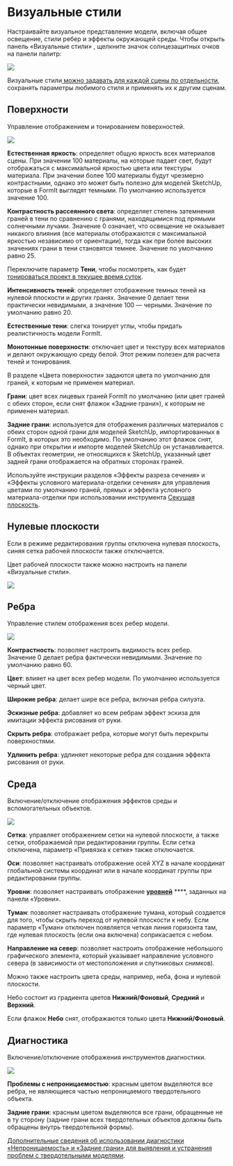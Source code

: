 # Визуальные стили

Настраивайте визуальное представление модели, включая общее освещение, стили ребер и эффекты окружающей среды. Чтобы открыть панель «Визуальные стили» , щелкните значок солнцезащитных очков на панели палитр:

![](../.gitbook/assets/20200307-visual-styles-icon.png)

Визуальные стили[ можно задавать для каждой сцены по отдельности](https://windows.help.formit.autodesk.com/building-the-farnsworth-house/visual-settings), сохранять параметры любимого стиля и применять их к другим сценам.

## Поверхности

Управление отображением и тонированием поверхностей.

![](../.gitbook/assets/visual_styles%20%281%29.png)

**Естественная яркость**: определяет общую яркость всех материалов сцены. При значении 100 материалы, на которые падает свет, будут отображаться с максимальной яркостью цвета или текстуры материала. При значении более 100 материалы будут чрезмерно контрастными, однако это может быть полезно для моделей SketchUp, которые в FormIt выглядят темными. По умолчанию используется значение 100.

**Контрастность рассеянного света**: определяет степень затемнения граней в тени по сравнению с гранями, находящимися под прямыми солнечными лучами. Значение 0 означает, что освещение не оказывает никакого влияния \(все материалы отображаются с максимальной яркостью независимо от ориентации\), тогда как при более высоких значениях грани в тени становятся темнее. Значение по умолчанию равно 25.

Переключите параметр **Тени**, чтобы посмотреть, как будет [тонироваться проект в текущее время суток](https://windows.help.formit.autodesk.com/tool-library/shadows).

**Интенсивность теней**: определяет отображение темных теней на нулевой плоскости и других гранях. Значение 0 делает тени практически невидимыми, а значение 100 — черными. Значение по умолчанию равно 20.

**Естественные тени**: слегка тонирует углы, чтобы придать реалистичность модели FormIt.

**Монотонные поверхности**: отключает цвет и текстуру всех материалов и делают окружающую среду белой. Этот режим полезен для расчета теней и тонирования.

В разделе «Цвета поверхности» задаются цвета по умолчанию для граней, к которым не применен материал.

**Грани**: цвет всех лицевых граней FormIt по умолчанию \(или цвет граней с обеих сторон, если снят флажок «Задние грани»\), к которым не применен материал.

**Задние грани**: используется для отображения различных материалов с обеих сторон одной грани для моделей SketchUp, импортированных в FormIt, в которых это необходимо. По умолчанию этот флажок снят, однако при открытии и импорте моделей SketchUp он устанавливается. В объектах геометрии, не относящихся к SketchUp, указанный цвет задней грани отображается на обратных сторонах граней.

Используйте инструкции разделов «Эффекты разреза сечения» и «Эффекты условного материала-отделки сечения» для управления цветами по умолчанию граней, прямых и эффекта условного материала-отделки при использовании инструмента [Секущая плоскость](section-planes.md).

## Нулевые плоскости

Если в режиме редактирования группы отключена нулевая плоскость, синяя сетка рабочей плоскости также отключается.

Цвет рабочей плоскости также можно настроить на панели «Визуальные стили».

![](../.gitbook/assets/screen-shot-2020-03-30-at-1.30.16-pm.png)

## Ребра

Управление стилем отображения всех ребер модели.

![](../.gitbook/assets/edges.PNG)

**Контрастность**: позволяет настроить видимость всех ребер. Значение 0 делает ребра фактически невидимыми. Значение по умолчанию равно 60. 

**Цвет**: влияет на цвет всех ребер модели. По умолчанию используется черный цвет.

**Широкие ребра**: делает шире все ребра, включая ребра силуэта.

**Эскизные ребра**: добавляет ко всем ребрам эффект эскиза для имитации эффекта рисования от руки.

**Скрыть ребра**: отображает ребра, которые могут быть перекрыты поверхностями.

**Удлинить ребра**: удлиняет некоторые ребра для создания эффекта рисования от руки.

## Среда

Включение/отключение отображения эффектов среды и вспомогательных объектов.

![](../.gitbook/assets/environment.PNG)

**Сетка**: управляет отображением сетки на нулевой плоскости, а также сетки, отображаемой при редактировании группы. Если сетка отключена, параметр «Привязка к сетке» также отключается.

**Оси**: позволяет настраивать отображение осей XYZ в начале координат глобальной системы координат или в начале координат группы при редактировании группы.

**Уровни**: позволяет настраивать отображение [**уровней**](levels-and-area.md) ****, заданных на панели «Уровни».

**Туман**: позволяет настраивать отображение тумана, который создается для того, чтобы скрыть переход от нулевой плоскости к небу. Если параметр «Туман» отключен появляется четкая линия горизонта там, где нулевая плоскость \(если она включена\) соприкасается с небом.

**Направление на север**: позволяет настроить отображение небольшого графического элемента, который указывает направление условного севера \(в зависимости от местоположения и спутниковых снимков\).

Можно также настроить цвета среды, например, неба, фона и нулевой плоскости.

Небо состоит из градиента цветов **Нижний/Фоновый**, **Средний** и **Верхний**.

Если флажок **Небо** снят, отображаются только цвета **Нижний/Фоновый**.

## Диагностика

Включение/отключение отображения инструментов диагностики.

![](../.gitbook/assets/diagnostics.PNG)

**Проблемы с непроницаемостью**: красным цветом выделяются все ребра, не являющиеся частью непроницаемого твердотельного объекта.

**Задние грани**: красным цветом выделяются все грани, обращенные не в ту сторону \(задние грани всех твердотельных объектов должны быть обращены внутрь твердотельной формы\).

[Дополнительные сведения об использовании диагностики «Непроницаемость» и «Задние грани» для выявления и устранения проблем с твердотельными моделями](https://formit.autodesk.com/blog/post/repairing-solid-models).

